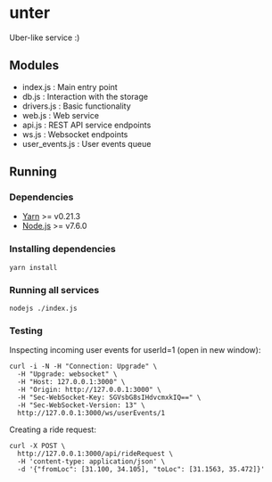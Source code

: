 unter
======

Uber-like service :)

## Modules

 * index.js        : Main entry point
 * db.js           : Interaction with the storage
 * drivers.js      : Basic functionality
 * web.js          : Web service
 * api.js          : REST API service endpoints
 * ws.js           : Websocket endpoints
 * user\_events.js : User events queue

## Running

### Dependencies

 * [Yarn](https://yarnpkg.com) >= v0.21.3
 * [Node.js](https://nodejs.org) >= v7.6.0

### Installing dependencies

    yarn install 

### Running all services

    nodejs ./index.js

### Testing

Inspecting incoming user events for userId=1 (open in new window):

    curl -i -N -H "Connection: Upgrade" \
      -H "Upgrade: websocket" \
      -H "Host: 127.0.0.1:3000" \
      -H "Origin: http://127.0.0.1:3000" \
      -H "Sec-WebSocket-Key: SGVsbG8sIHdvcmxkIQ==" \
      -H "Sec-WebSocket-Version: 13" \
      http://127.0.0.1:3000/ws/userEvents/1

Creating a ride request:

    curl -X POST \
      http://127.0.0.1:3000/api/rideRequest \
      -H 'content-type: application/json' \
      -d '{"fromLoc": [31.100, 34.105], "toLoc": [31.1563, 35.472]}'

